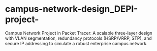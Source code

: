 # campus-network-design_DEPI-project-
Campus Network Project in Packet Tracer: A scalable three-layer design with VLAN segmentation, redundancy protocols (HSRP/VRRP, STP), and secure IP addressing to simulate a robust enterprise campus network.
